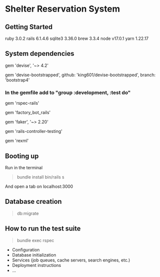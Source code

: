 # Shelter Reservation System

## Getting Started

  ruby 3.0.2
  rails 6.1.4.6
  sqlite3 3.36.0
  brew 3.3.4
  node v17.0.1
  yarn 1.22.17

## System dependencies
gem 'devise', '~> 4.2' 

gem 'devise-bootstrapped', github: 'king601/devise-bootstrapped', branch: 'bootstrap4'


### In the gemfile add to "group :development, :test do"
gem 'rspec-rails'

gem 'factory_bot_rails'

gem 'faker', '~> 2.20'

gem 'rails-controller-testing'

gem 'rexml'

## Booting up
Run in the terminal
> bundle install
> bin/rails s 

And open a tab on localhost:3000

## Database creation
> db:migrate


## How to run the test suite
> bundle exec rspec


* Configuration
* Database initialization
* Services (job queues, cache servers, search engines, etc.)
* Deployment instructions
* ...
